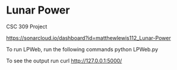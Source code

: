 # Lunar Power
CSC 309 Project

https://sonarcloud.io/dashboard?id=matthewlewis112_Lunar-Power

To run LPWeb, run the following commands
python LPWeb.py

To see the output run
curl http://127.0.0.1:5000/
